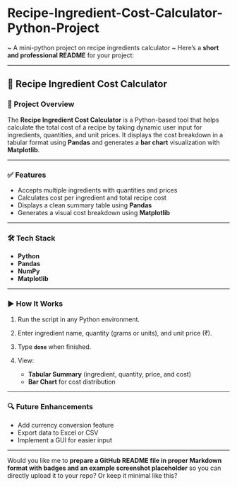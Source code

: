 # Recipe-Ingredient-Cost-Calculator-Python-Project
~ A mini-python project on recipe ingredients calculator ~
Here’s a **short and professional README** for your project:

---

## 🧾 Recipe Ingredient Cost Calculator

### 📌 Project Overview

The **Recipe Ingredient Cost Calculator** is a Python-based tool that helps calculate the total cost of a recipe by taking dynamic user input for ingredients, quantities, and unit prices. It displays the cost breakdown in a tabular format using **Pandas** and generates a **bar chart** visualization with **Matplotlib**.

---

### ✅ Features

* Accepts multiple ingredients with quantities and prices
* Calculates cost per ingredient and total recipe cost
* Displays a clean summary table using **Pandas**
* Generates a visual cost breakdown using **Matplotlib**

---

### 🛠 Tech Stack

* **Python**
* **Pandas**
* **NumPy**
* **Matplotlib**

---

### ▶ How It Works

1. Run the script in any Python environment.
2. Enter ingredient name, quantity (grams or units), and unit price (₹).
3. Type **`done`** when finished.
4. View:

   * **Tabular Summary** (ingredient, quantity, price, and cost)
   * **Bar Chart** for cost distribution

---

### 🔍 Future Enhancements

* Add currency conversion feature
* Export data to Excel or CSV
* Implement a GUI for easier input

---

Would you like me to **prepare a GitHub README file in proper Markdown format with badges and an example screenshot placeholder** so you can directly upload it to your repo? Or keep it minimal like this?
